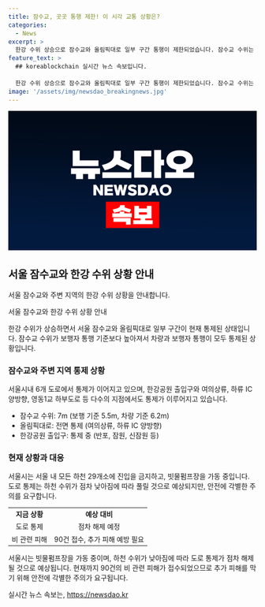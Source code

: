 ```yaml
---
title: 잠수교, 곳곳 통행 제한! 이 시각 교통 상황은?
categories:
  - News
excerpt: >
  한강 수위 상승으로 잠수교와 올림픽대로 일부 구간 통행이 제한되었습니다. 잠수교 수위는 보행자 통행 기준보다 높아, 차량과 보행자 통행이 모두 제한됐으며, 여의상류와 하류 IC 양방향도 통제됐습니다. 도로 통제는 점차 풀릴 예정이나 안전사고에 대비해 주의가 요구됩니다. 전날 서울에는 140mm 비가 내렸으며, 90건의 피해가 접수됐습니다.
feature_text: >
  ## koreablockchain 실시간 뉴스 속보입니다.

  한강 수위 상승으로 잠수교와 올림픽대로 일부 구간 통행이 제한되었습니다. 잠수교 수위는 보행자 통행 기준보다 높아, 차량과 보행자 통행이 모두 제한됐으며, 여의상류와 하류 IC 양방향도 통제됐습니다. 도로 통제는 점차 풀릴 예정이나 안전사고에 대비해 주의가 요구됩니다. 전날 서울에는 140mm 비가 내렸으며, 90건의 피해가 접수됐습니다.
image: '/assets/img/newsdao_breakingnews.jpg'
---
```


<p><img src="/assets/img/newsdao_breakingnews.jpg" alt="koreablockchain 속보" /></p>

<h2 data-ke-size="size26">서울 잠수교와 한강 수위 상황 안내</h2>

<p>서울 잠수교와 주변 지역의 한강 수위 상황을 안내합니다.</p>

<p data-ke-size="size16">서울 잠수교와 한강 수위 상황 안내</p>

<p>한강 수위가 상승하면서 서울 잠수교와 올림픽대로 일부 구간이 현재 통제된 상태입니다. 잠수교 수위가 보행자 통행 기준보다 높아져서 차량과 보행자 통행이 모두 통제된 상황입니다.</p>

<h3 data-ke-size="size24">잠수교와 주변 지역 통제 상황</h3>

<p>서울시내 6개 도로에서 통제가 이어지고 있으며, 한강공원 출입구와 여의상류, 하류 IC 양방향, 영동1교 하부도로 등 다수의 지점에서도 통제가 이루어지고 있습니다.</p>

<ul>
  <li>잠수교 수위: 7m (보행 기준 5.5m, 차량 기준 6.2m)</li>
  <li>올림픽대로: 전면 통제 (여의상류, 하류 IC 양방향)</li>
  <li>한강공원 출입구: 통제 중 (반포, 잠원, 신잠원 등)</li>
</ul>

<h3 data-ke-size="size24">현재 상황과 대응</h3>

<p>서울시는 서울 내 모든 하천 29개소에 진입을 금지하고, 빗물펌프장을 가동 중입니다. 도로 통제는 하천 수위가 점차 낮아짐에 따라 풀릴 것으로 예상되지만, 안전에 각별한 주의를 요구합니다.</p>

<table>
  <tr>
    <td style="text-align: center; height: 17px;"><b>지금 상황</b></td>
    <td style="text-align: center; height: 17px;"><b>예상 대비</b></td>
  </tr>
  <tr>
    <td style="text-align: center; height: 17px;">도로 통제</td>
    <td style="text-align: center; height: 17px;">점차 해제 예정</td>
  </tr>
  <tr>
    <td style="text-align: center; height: 17px;">비 관련 피해</td>
    <td style="text-align: center; height: 17px;">90건 접수, 추가 피해 예방 필요</td>
  </tr>
</table>

<p>서울시는 빗물펌프장을 가동 중이며, 하천 수위가 낮아짐에 따라 도로 통제가 점차 해제될 것으로 예상됩니다. 현재까지 90건의 비 관련 피해가 접수되었으므로 추가 피해를 막기 위해 안전에 각별한 주의가 요구됩니다.</p>
실시간 뉴스 속보는, <a href="https://newsdao.kr" rel="dofollow">https://newsdao.kr</a>



